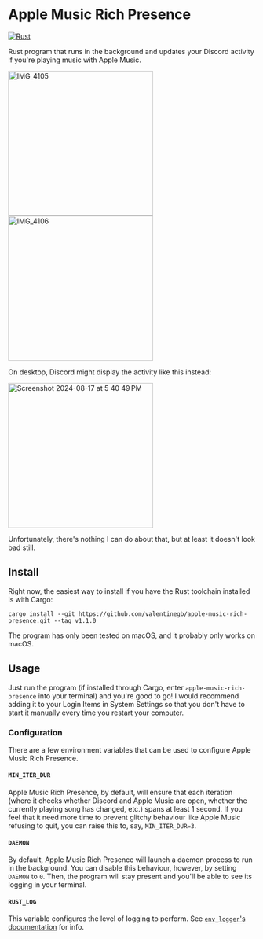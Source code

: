 # Apple Music Rich Presence

[![Rust](https://github.com/valentinegb/apple-music-rich-presence/actions/workflows/rust.yml/badge.svg)](https://github.com/valentinegb/apple-music-rich-presence/actions/workflows/rust.yml)

Rust program that runs in the background and updates your Discord activity if
you're playing music with Apple Music.

<img width="295" alt="IMG_4105" src="https://github.com/user-attachments/assets/55ffd362-321e-428d-bfe5-38f2d90b168a">

<img width="295" alt="IMG_4106" src="https://github.com/user-attachments/assets/921fc130-5f36-4f61-94da-e64e34db4db3">

On desktop, Discord might display the activity like this instead:

<img width="295" alt="Screenshot 2024-08-17 at 5 40 49 PM" src="https://github.com/user-attachments/assets/c2711e08-e4cb-4280-b44a-6e6d7df43b58">

Unfortunately, there's nothing I can do about that, but at least it doesn't look bad still.

## Install

Right now, the easiest way to install if you have the Rust toolchain installed
is with Cargo:

```
cargo install --git https://github.com/valentinegb/apple-music-rich-presence.git --tag v1.1.0
```

The program has only been tested on macOS, and it probably only works on macOS.

## Usage

Just run the program (if installed through Cargo, enter
`apple-music-rich-presence` into your terminal) and you're good to go! I would
recommend adding it to your Login Items in System Settings so that you don't
have to start it manually every time you restart your computer.

### Configuration

There are a few environment variables that can be used to configure Apple Music
Rich Presence.

#### `MIN_ITER_DUR`

Apple Music Rich Presence, by default, will ensure that each iteration (where it
checks whether Discord and Apple Music are open, whether the currently playing
song has changed, etc.) spans at least 1 second. If you feel that it need more
time to prevent glitchy behaviour like Apple Music refusing to quit, you can
raise this to, say, `MIN_ITER_DUR=3`.

#### `DAEMON`

By default, Apple Music Rich Presence will launch a daemon process to run in the
background. You can disable this behaviour, however, by setting `DAEMON` to `0`.
Then, the program will stay present and you'll be able to see its logging in
your terminal.

#### `RUST_LOG`

This variable configures the level of logging to perform. See
[`env_logger`'s documentation](https://docs.rs/env_logger/latest/env_logger/#enabling-logging)
for info.
